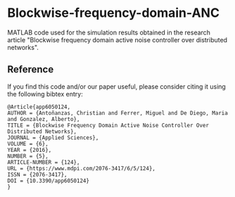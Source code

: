 # Blockwise-frequency-domain-ANC
MATLAB code used for the simulation results obtained in the research article "Blockwise frequency domain active noise controller over distributed networks".

## Reference
If you find this code and/or our paper useful, please consider citing it using the following bibtex entry: 

```
@Article{app6050124,
AUTHOR = {Antoñanzas, Christian and Ferrer, Miguel and De Diego, Maria and Gonzalez, Alberto},
TITLE = {Blockwise Frequency Domain Active Noise Controller Over Distributed Networks},
JOURNAL = {Applied Sciences},
VOLUME = {6},
YEAR = {2016},
NUMBER = {5},
ARTICLE-NUMBER = {124},
URL = {https://www.mdpi.com/2076-3417/6/5/124},
ISSN = {2076-3417},
DOI = {10.3390/app6050124}
}
```
